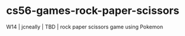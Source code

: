 cs56-games-rock-paper-scissors
==============================

W14 | jcneally | TBD | rock paper scissors game using Pokemon
